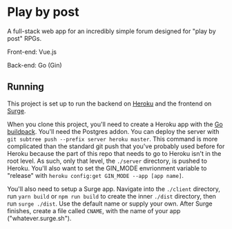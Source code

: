 # Play by post

A full-stack web app for an incredibly simple forum designed for "play by post" RPGs.

Front-end: Vue.js

Back-end: Go (Gin)

## Running

This project is set up to run the backend on [Heroku](https://heroku.com/) and the frontend on [Surge](http://surge.sh/).

When you clone this project, you'll need to create a Heroku app with the [Go buildpack](https://elements.heroku.com/buildpacks/heroku/heroku-buildpack-go).
You'll need the Postgres addon. You can deploy the server with `git subtree push --prefix server heroku master`. This command is more complicated than the
standard git push that you've probably used before for Heroku because the part of this repo that needs to go to Heroku isn't in the root level. As such,
only that level, the `./server` directory, is pushed to Heroku. You'll also want to set the GIN_MODE envrionment variable to "release" with
`heroku config:get GIN_MODE --app [app name]`.

You'll also need to setup a Surge app. Navigate into the `./client` directory, run `yarn build` or `npm run build` to create the inner `./dist` directory, then run
`surge ./dist`. Use the default name or supply your own. After Surge finishes, create a file called `CNAME`, with the name of your app ("whatever.surge.sh").